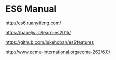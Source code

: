 # ES6 Manual

http://es6.ruanyifeng.com/

https://babeljs.io/learn-es2015/

https://github.com/lukehoban/es6features

http://www.ecma-international.org/ecma-262/6.0/